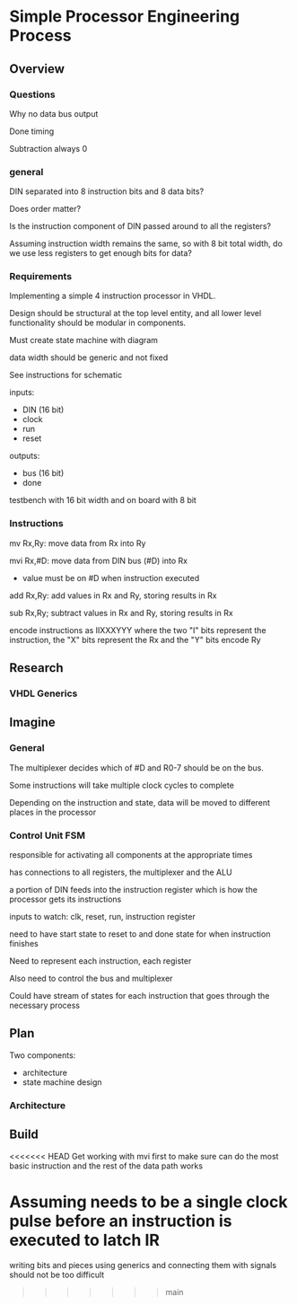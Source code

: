 # Simple Processor Engineering Process

## Overview

### Questions


Why no data bus output 

Done timing

Subtraction always 0 


### general 

DIN separated into 8 instruction bits and 8 data bits?

Does order matter?

Is the instruction component of DIN passed around to all the registers?

Assuming instruction width remains the same, so with 8 bit total width, do we use less registers to get enough bits for data?




### Requirements


Implementing a simple 4 instruction processor in VHDL. 

Design should be structural at the top level entity, and all lower level functionality should be modular in components.

Must create state machine with diagram

data width should be generic and not fixed

See instructions for schematic

inputs:
- DIN (16 bit)
- clock
- run
- reset 

outputs:
- bus (16 bit)
- done

testbench with 16 bit width and on board with 8 bit

### Instructions

mv Rx,Ry: move data from Rx into Ry

mvi Rx,#D: move data from DIN bus (#D) into Rx
- value must be on #D when instruction executed

add Rx,Ry: add values in Rx and Ry, storing results in Rx

sub Rx,Ry; subtract values in Rx and Ry, storing results in Rx

encode instructions as IIXXXYYY where the two "I" bits represent the instruction, the "X" bits represent the Rx and the "Y" bits encode Ry

## Research

### VHDL Generics


## Imagine

### General

The multiplexer decides which of #D and R0-7 should be on the bus. 

Some instructions will take multiple clock cycles to complete

Depending on the instruction and state, data will be moved to different places in the processor

### Control Unit FSM

responsible for activating all components at the appropriate times 

has connections to all registers, the multiplexer and the ALU

a portion of DIN feeds into the instruction register which is how the processor gets its instructions

inputs to watch: clk, reset, run, instruction register

need to have start state to reset to and done state for when instruction finishes

Need to represent each instruction, each register 

Also need to control the bus and multiplexer

Could have stream of states for each instruction that goes through the necessary process




## Plan

Two components:
- architecture
- state machine design 

### Architecture



## Build

<<<<<<< HEAD
Get working with mvi first to make sure can do the most basic instruction and the rest of the data path works 

Assuming needs to be a single clock pulse before an instruction is executed to latch IR
=======
writing bits and pieces using generics and connecting them with signals should not be too difficult



>>>>>>> main

